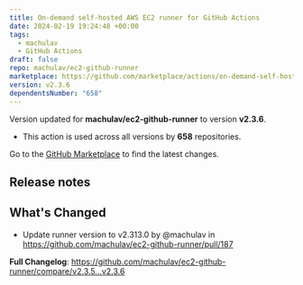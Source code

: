 ```yaml
---
title: On-demand self-hosted AWS EC2 runner for GitHub Actions
date: 2024-02-19 19:24:48 +00:00
tags:
  - machulav
  - GitHub Actions
draft: false
repo: machulav/ec2-github-runner
marketplace: https://github.com/marketplace/actions/on-demand-self-hosted-aws-ec2-runner-for-github-actions
version: v2.3.6
dependentsNumber: "658"
---
```



Version updated for **machulav/ec2-github-runner** to version **v2.3.6**.
- This action is used across all versions by **658** repositories.

Go to the [GitHub Marketplace](https://github.com/marketplace/actions/on-demand-self-hosted-aws-ec2-runner-for-github-actions) to find the latest changes.

## Release notes

## What's Changed
* Update runner version to v2.313.0 by @machulav in https://github.com/machulav/ec2-github-runner/pull/187


**Full Changelog**: https://github.com/machulav/ec2-github-runner/compare/v2.3.5...v2.3.6
